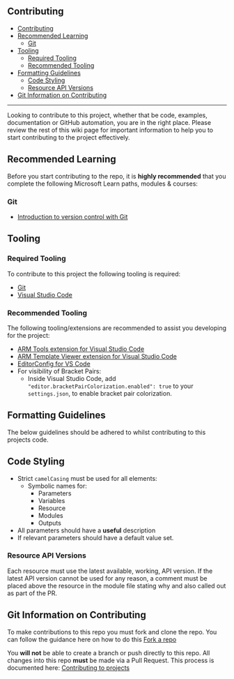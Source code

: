 <!-- markdownlint-disable MD041 -->
## Contributing

- [Contributing](#contributing)
- [Recommended Learning](#recommended-learning)
  - [Git](#git)
- [Tooling](#tooling)
  - [Required Tooling](#required-tooling)
  - [Recommended Tooling](#recommended-tooling)
- [Formatting Guidelines](#formatting-guidelines)
  - [Code Styling](#code-styling)
  - [Resource API Versions](#resource-api-versions)
- [Git Information on Contributing](#git-information-on-contributing)

---

Looking to contribute to this project, whether that be code, examples, documentation or GitHub automation, you are in the right place. Please review the rest of this wiki page for important information to help you to start contributing to the project effectively. 

## Recommended Learning

Before you start contributing to the repo, it is **highly recommended** that you complete the following Microsoft Learn paths, modules & courses:

### Git

- [Introduction to version control with Git](https://docs.microsoft.com/learn/paths/intro-to-vc-git/)

## Tooling

### Required Tooling

To contribute to this project the following tooling is required:

- [Git](https://git-scm.com/downloads)
- [Visual Studio Code](https://code.visualstudio.com/download)

### Recommended Tooling

The following tooling/extensions are recommended to assist you developing for the project:

- [ARM Tools extension for Visual Studio Code](https://marketplace.visualstudio.com/items?itemName=msazurermtools.azurerm-vscode-tools)
- [ARM Template Viewer extension for Visual Studio Code](https://marketplace.visualstudio.com/items?itemName=bencoleman.armview)
- [EditorConfig for VS Code](https://marketplace.visualstudio.com/items?itemName=EditorConfig.EditorConfig)
- For visibility of Bracket Pairs:
  - Inside Visual Studio Code, add `"editor.bracketPairColorization.enabled": true` to your `settings.json`, to enable bracket pair colorization.

## Formatting Guidelines

The below guidelines should be adhered to whilst contributing to this projects code.

## Code Styling

- Strict `camelCasing` must be used for all elements:
  - Symbolic names for:
    - Parameters
    - Variables
    - Resource
    - Modules
    - Outputs
- All parameters should have a **useful** description
- If relevant parameters should have a default value set.

### Resource API Versions

Each resource must use the latest available, working, API version. If the latest API version cannot be used for any reason, a comment must be placed above the resource in the module file stating why and also called out as part of the PR.

## Git Information on Contributing

To make contributions to this repo you must fork and clone the repo. You can follow the guidance here on how to do this [Fork a repo](https://docs.github.com/get-started/quickstart/fork-a-repo)

You **will not** be able to create a branch or push directly to this repo. All changes into this repo **must** be made via a Pull Request. This process is documented here: [Contributing to projects](https://docs.github.com/get-started/quickstart/contributing-to-projects)
